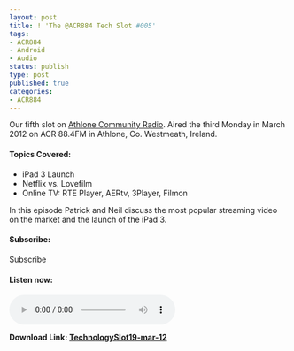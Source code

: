 ```yaml
---
layout: post
title: ! 'The @ACR884 Tech Slot #005'
tags:
- ACR884
- Android
- Audio
status: publish
type: post
published: true
categories: 
- ACR884
---
```

Our fifth slot on [Athlone Community Radio][]. Aired the third Monday in March 2012 on ACR 88.4FM in Athlone, Co. Westmeath, Ireland.

#### Topics Covered:
- iPad 3 Launch
- Netflix vs. Lovefilm
- Online TV: RTE Player, AERtv, 3Player, Filmon

In this episode Patrick and Neil discuss the most popular streaming video 
on the market and the launch of the iPad 3.

#### Subscribe:
<a href="http://itunes.apple.com/ie/podcast//id494862406" target="_blank"><img title="iTunes Podcast Button" src="http://dueyfinster.files.wordpress.com/2012/01/itunes_podcast.gif?w=80&amp;h=15" alt="Subscribe to ACR884 Tech Slot in iTunes!" width="80" height="15" /></a>  <a href="http://feeds.feedburner.com/acr884tech" target="_blank"><img src="http://dueyfinster.files.wordpress.com/2012/01/podcast_rss_button.gif?w=627" alt="" /></a>

#### Listen now:
<audio controls="controls">
  <source src="http://dueyfinster.files.wordpress.com/2012/03/technologyslot19-mar-12.mp3" type="audio/mp3" />
  Your browser does not support the audio tag.
</audio>

<strong></strong><strong>Download Link: <a href="http://dueyfinster.files.wordpress.com/2012/03/technologyslot19-mar-12.mp3">TechnologySlot19-mar-12</a></strong>

[Athlone Community Radio]: http://athlonecommunityradio.ie/ "Athlone Community Radio"